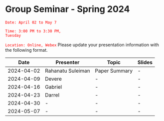 # Group Seminar - Spring 2024

<code style="color : red">Date: April 02 to May 7</code>

<code style="color : red">Time: 3:00 PM to 3:30 PM, Tuesday</code>

<code style="color : red">Location: Online, Webex</code>
Please update your presentation information with the following format.

| Date  | Presenter  | Topic  | Slides |
| ------------- | ------------- | ------------- | ------------- | 
|2024-04-02  | Rahanatu Suleiman   |Paper Summary| - |
|2024-04-09  | Devere | - | - |
|2024-04-16  | Gabriel   | - | - | 
|2024-04-23  | Darrel  | - | - |
|2024-04-30  | - | - | - | 
|2024-05-07  |   -    | - | - |
